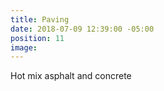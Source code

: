 ```yaml
---
title: Paving
date: 2018-07-09 12:39:00 -05:00
position: 11
image: 
---
```


Hot mix asphalt and concrete
